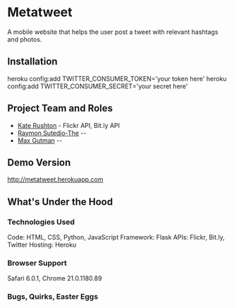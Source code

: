 Metatweet
================
A mobile website that helps the user post a tweet with relevant hashtags and photos.

## Installation ##
heroku config:add TWITTER_CONSUMER_TOKEN='your token here'
heroku config:add TWITTER_CONSUMER_SECRET='your secret here'

## Project Team and Roles
* [Kate Rushton](http://krushton.com) - Flickr API, Bit.ly API
* [Raymon Sutedjo-The]() -- 
* [Max Gutman]() -- 

## Demo Version
http://metatweet.herokuapp.com

## What's Under the Hood

### Technologies Used
Code: HTML, CSS, Python, JavaScript
Framework: Flask
APIs: Flickr, Bit.ly, Twitter
Hosting: Heroku

### Browser Support
Safari 6.0.1, Chrome 21.0.1180.89

### Bugs, Quirks, Easter Eggs
